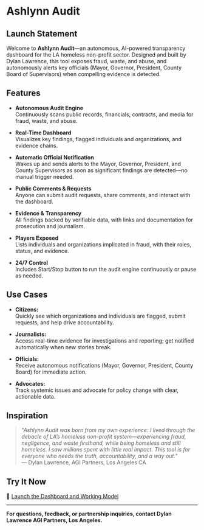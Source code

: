 # Ashlynn Audit

## Launch Statement

Welcome to **Ashlynn Audit**—an autonomous, AI-powered transparency dashboard for the LA homeless non-profit sector. Designed and built by Dylan Lawrence, this tool exposes fraud, waste, and abuse, and autonomously alerts key officials (Mayor, Governor, President, County Board of Supervisors) when compelling evidence is detected.

## Features

- **Autonomous Audit Engine**  
  Continuously scans public records, financials, contracts, and media for fraud, waste, and abuse.

- **Real-Time Dashboard**  
  Visualizes key findings, flagged individuals and organizations, and evidence chains.

- **Automatic Official Notification**  
  Wakes up and sends alerts to the Mayor, Governor, President, and County Supervisors as soon as significant findings are detected—no manual trigger needed.

- **Public Comments & Requests**  
  Anyone can submit audit requests, share comments, and interact with the dashboard.

- **Evidence & Transparency**  
  All findings backed by verifiable data, with links and documentation for prosecution and journalism.

- **Players Exposed**  
  Lists individuals and organizations implicated in fraud, with their roles, status, and evidence.

- **24/7 Control**  
  Includes Start/Stop button to run the audit engine continuously or pause as needed.

## Use Cases

- **Citizens:**  
  Quickly see which organizations and individuals are flagged, submit requests, and help drive accountability.

- **Journalists:**  
  Access real-time evidence for investigations and reporting; get notified automatically when new stories break.

- **Officials:**  
  Receive autonomous notifications (Mayor, Governor, President, County Board) for immediate action.

- **Advocates:**  
  Track systemic issues and advocate for policy change with clear, actionable data.

## Inspiration

> _"Ashlynn Audit was born from my own experience: I lived through the debacle of LA’s homeless non-profit system—experiencing fraud, negligence, and waste firsthand, while being homeless and still homeless. I saw millions spent with little real impact. This tool is for everyone who needs the truth, accountability, and a way out."_  
> — Dylan Lawrence, AGI Partners, Los Angeles CA

## Try It Now

🔗 [Launch the Dashboard and Working Model](https://your-demo-link-here.com)

---

**For questions, feedback, or partnership inquiries, contact Dylan Lawrence AGI Partners, Los Angeles.**